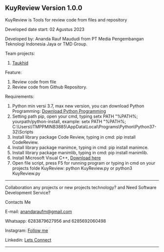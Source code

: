 KuyReview
Version 1.0.0
----------------------------------------------------------------------------------------------------------------------------------------------------------------------

KuyReview is Tools for review code from files and repository

Developed date start: 02 Agustus 2023

Developed by: Ananda Rauf Maududi from PT Media Pengembangan Teknologi Indonesia Jaya or TMD Group.

Team projects:
1. [Taukhid](https://www.github.com/samCukid)

Feature:
1. Review code from file
2. Review code from Github Repository.

Requirements:
1. Python min versi 3.7, max new version, you can download Python Programming: [Download Python Programming](https://www.python.org/downloads/)
2. Setting path pip, open your cmd, typing setx PATH "%PATH%; yourpath/python-install, example: setx PATH "%PATH%; C:\Users\ITMPPMINB3885\AppData\Local\Programs\Python\Python37-32\Scripts 
3. Install library package Code Review, typing in cmd: pip install CodeReview.
4. Install library package manimce, typing in cmd: pip install manimce.
5. Install library package manimlib, typing in cmd: pip install manimlib.
6. Install Microsoft Visual C++, [Download here](https://visualstudio.microsoft.com/visual-cpp-build-tools/)
7. Open file script, press F5 for running program or typing in cmd on your projects folde KuyReview: python KuyReview.py or python3 KuyReview.py

----------------------------------------------------------------------------------------------------------------------------------------------------------------------

Collaboration any projects or new projects technology? and Need Software Development Service?

Contacts Me

E-mail: anandaraufm@gmail.com

Whatsapp: 6283879627956 and 6285692060498

Instagram: [Follow me](https://www.instagram.com/anandaraufm)

Linkedin: [Lets Connect](https://www.linkedin.com/in/ananda-rauf-maududi)

--------------------------------------------------------------------------------------------------------------------------------------------------------------------



